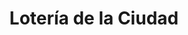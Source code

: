 ---
title: "Lotería de la Ciudad"
url: /ciudad-autonoma-de-buenos-aires/loteria-de-la-ciudad-avenida-intendente-francisco-rabanal/
shop: lotería
---